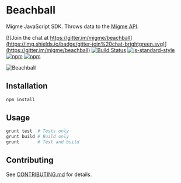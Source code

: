 # Beachball

Migme JavaScript SDK. Throws data to the [Migme API](http://docs.migme.apiary.io/).

[![Join the chat at https://gitter.im/migme/beachball](https://img.shields.io/badge/gitter-join%20chat-brightgreen.svg)](https://gitter.im/migme/beachball)
[![Build Status](https://img.shields.io/codeship/5e7f47c0-bfe9-0132-39f9-7eb09717a41c.svg)](https://codeship.com/projects/73070)
[![js-standard-style](https://img.shields.io/badge/code%20style-standard-brightgreen.svg?style=flat)](https://github.com/feross/standard)
[![npm](https://img.shields.io/npm/v/migme.svg)](https://www.npmjs.com/package/migme)
[![npm](https://img.shields.io/npm/dm/migme.svg)](https://www.npmjs.com/package/migme)

![Beachball](https://cdn.rawgit.com/mixstix/5eb0fe3bea4e87ea5034/raw/fbf873d7d1b3c845e9e0f9613690489203479fcc/beachball.svg "Beachball")

## Installation
```bash
npm install
```

## Usage
```bash
grunt test  # Tests only
grunt build # Build only
grunt       # Test and build
```

## Contributing
See [CONTRIBUTING.md](CONTRIBUTING.md) for details.
